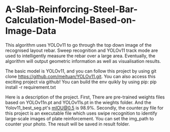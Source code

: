 # A-Slab-Reinforcing-Steel-Bar-Calculation-Model-Based-on-Image-Data
This algorithm uses YOLOv11 to go through the top down image of the recognised layout rebar. Sweep recognition and YOLOv11 track mode are used to intelligently measure the rebar over a large area. Eventually, the algorithm will output geometric information as well as visualisation results.

The basic model is YOLOv11, and you can follow this project by using git clone https://github.com/meituan/YOLOv11.git. You can also access this exciting project via github!
You can build the env quikly by using pip:
pip install -r requirement.txt

Here is a description of the project. First, There are pre-trained weights files based on YOLOv11n.pt and YOLOv11s.pt in the wieghts folder. And the Yolov11_best_seg.pt's mIOU@0.5 is 98.9%. Secondly, the counter.py file for this project is an executable file which uses swipe recognition to identify large-scale images of plate reinforcement. You can set the img_path to counter your photo. The result will be saved in result folder.
